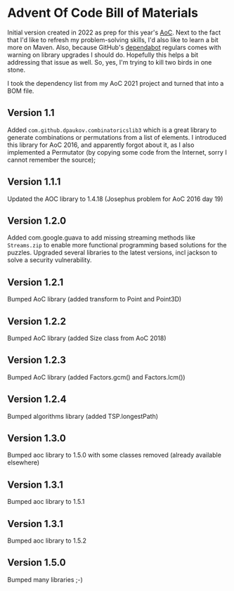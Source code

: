 # Advent Of Code Bill of Materials
Initial version created in 2022 as prep for this year's [AoC](https://adventofcode.com/). Next to the fact
that I'd like to refresh my problem-solving skills, I'd also like to learn a bit more on Maven. Also, because
GitHub's [dependabot](https://github.com/dependabot) regulars comes with warning on library upgrades I should
do. Hopefully this helps a bit addressing that issue as well. So, yes, I'm trying to kill two birds in one 
stone.

I took the dependency list from my AoC 2021 project and turned that into a BOM file. 

## Version 1.1
Added ```com.github.dpaukov.combinatoricslib3``` which is a great library to generate combinations or 
permutations from a list of elements. I introduced this library for AoC 2016, and apparently forgot about it, as I 
also implemented a Permutator (by copying some code from the Internet, sorry I cannot remember the source);

## Version 1.1.1
Updated the AOC library to 1.4.18 (Josephus problem for AoC 2016 day 19)

## Version 1.2.0
Added com.google.guava to add missing streaming methods like ```Streams.zip``` to enable more functional
programming based solutions for the puzzles.
Upgraded several libraries to the latest versions, incl jackson to solve a security vulnerability.

## Version 1.2.1
Bumped AoC library (added transform to Point and Point3D)

## Version 1.2.2
Bumped AoC library (added Size class from AoC 2018)

## Version 1.2.3
Bumped AoC library (added Factors.gcm() and Factors.lcm())

## Version 1.2.4
Bumped algorithms library (added TSP.longestPath)

## Version 1.3.0
Bumped aoc library to 1.5.0 with some classes removed (already available elsewhere)

## Version 1.3.1
Bumped aoc library to 1.5.1

## Version 1.3.1
Bumped aoc library to 1.5.2

## Version 1.5.0
Bumped many libraries ;-)

